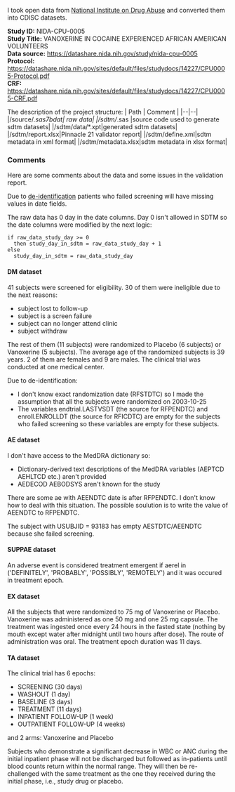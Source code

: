 I took open data from [National Institute on Drug Abuse](https://datashare.nida.nih.gov) 
and converted them into CDISC datasets.

**Study ID:** NIDA-CPU-0005  
**Study Title:** VANOXERINE IN COCAINE EXPERIENCED AFRICAN AMERICAN VOLUNTEERS  
**Data source:** https://datashare.nida.nih.gov/study/nida-cpu-0005  
**Protocol:** https://datashare.nida.nih.gov/sites/default/files/studydocs/14227/CPU0005-Protocol.pdf  
**CRF:** https://datashare.nida.nih.gov/sites/default/files/studydocs/14227/CPU0005-CRF.pdf  

The description of the project structure:
| Path | Comment |
|--|--|
|/source/*.sas7bdat| raw data|
|/sdtm/*.sas |source code used to generate sdtm datasets|
|/sdtm/data/*.xpt|generated sdtm datasets|
|/sdtm/report.xlsx|Pinnacle 21 validator report|
|/sdtm/define.xml|sdtm metadata in xml format|
|/sdtm/metadata.xlsx|sdtm metadata in xlsx format|

### Comments

Here are some comments about the data and some issues in the validation report.

Due to [de-identification](https://datashare.nida.nih.gov/sites/default/files/studydocs/14227/CPU0005-DeidentificationNotes_0.pdf) patients who failed screening will have missing values in date fields.

The raw data has 0 day in the date columns.
Day 0 isn't allowed in SDTM so the date columns were modified by the next logic:
```
if raw_data_study_day >= 0
  then study_day_in_sdtm = raw_data_study_day + 1
else
  study_day_in_sdtm = raw_data_study_day
```

#### DM dataset

41 subjects were screened for eligibility.
30 of them were ineligible due to the next reasons:
- subject lost to follow-up
- subject is a screen failure
- subject can no longer attend clinic
- subject withdraw

The rest of them (11 subjects) were randomized to Placebo (6 subjects) or Vanoxerine (5 subjects). 
The average age of the randomized subjects is 39 years. 2 of them are females and 9 are males.
The clinical trial was conducted at one medical center.

Due to de-identification: 
- I don't know exact randomization date (RFSTDTC) so I made the assumption that
all the subjects were randomized on 2003-10-25
- The variables endtrial.LASTVSDT (the source for RFPENDTC) and enroll.ENROLLDT (the source for RFICDTC) 
are empty for the subjects who failed screening so these variables are empty for these subjects.

#### AE dataset

I don't have access to the MedDRA dictionary so:
- Dictionary-derived text descriptions of the MedDRA variables (AEPTCD AEHLTCD etc.) aren't provided
- AEDECOD AEBODSYS aren't known for the study

There are some ae with AEENDTC date is after RFPENDTC. 
I don't know how to deal with this situation.
The possible soulution is to write the value of AEENDTC to RFPENDTC.

The subject with USUBJID = 93183 has empty AESTDTC/AEENDTC because she failed screening. 

#### SUPPAE dataset

An adverse event is considered treatment emergent if aerel in ('DEFINITELY', 'PROBABLY', 'POSSIBLY', 'REMOTELY')
and it was occured in treatment epoch.

#### EX dataset

All the subjects that were randomized to 75 mg of Vanoxerine or Placebo.
Vanoxerine was administered as one 50 mg and one 25 mg capsule.
The treatment was ingested once every 24 hours in the fasted state 
(nothing by mouth except water after midnight until two hours after dose).
The route of administration was oral.
The treatment epoch duration was 11 days.

#### TA dataset

The clinical trial has 6 epochs:
- SCREENING             (30 days)
- WASHOUT               (1 day)
- BASELINE              (3 days)
- TREATMENT             (11 days)
- INPATIENT FOLLOW-UP   (1 week)
- OUTPATIENT FOLLOW-UP  (4 weeks)

and 2 arms: Vanoxerine and Placebo

Subjects who demonstrate a significant decrease in WBC or ANC during the initial inpatient phase
will not be discharged but followed as in-patients until blood counts return within the normal range.
They will then be re-challenged with the same treatment as the one they received during the initial phase, 
i.e., study drug or placebo.
